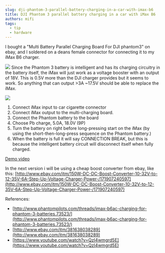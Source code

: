 ```yaml
---
slug: dji-phantom-3-parallel-battery-charging-in-a-car-with-imax-b6
title: DJI Phantom 3 parallel battery charging in a car with iMax B6
authors: mifi
tags:
  - tip
  - hardware
---
```

I bought a "Multi Battery Parallel Charging Board For DJI phantom3" on ebay, and I soldered on a deans female connector for connecting it to my iMax B6 charger.

![](https://static.mifi.no/dist/2016/06/s-l1600.jpg)
Since the Phantom 3 battery is intelligent and has its charging circuitry in the battery itself, the iMax will just work as a voltage booster with an output of 18V. This is 0.5V more than the DJI charger provides but it seems to work. So anything that can output &gt;3A ~17.5V should be able to replace the iMax.

![](https://static.mifi.no/dist/2016/06/IMG_4578.jpg)


1. Connect iMax input to car cigarette connector
2. Connect iMax output to the multi-charging board.
3. Connect the Phantom battery to the board
4. Choose Pb charge, 5.0A, 18.0V (9P)
5. Turn the battery on right before long-pressing start on the iMax (by using the short-then-long-press sequence on the Phantom battery.)
6. When the battery is full it will say CONNECTION BREAK, but this is because the intelligent battery circuit will disconnect itself when fully charged.

[Demo video](https://youtu.be/dwvNmm8RDU8)

In the next version i will be using a cheap boost converter from ebay, like this:
[http://www.ebay.com/itm/150W-DC-DC-Boost-Converter-10-32V-to-12-35V-6A-Step-Up-Voltage-Charger-Power-/171907240597](http://www.ebay.com/itm/150W-DC-DC-Boost-Converter-10-32V-to-12-35V-6A-Step-Up-Voltage-Charger-Power-/171907240597)

References:
- [http://www.phantompilots.com/threads/imax-b6ac-charging-for-phantom-3-batteries.73523/](http://www.phantompilots.com/threads/imax-b6ac-charging-for-phantom-3-batteries.73523/)
- [http://www.ebay.com/itm/381638038289](http://www.ebay.com/itm/381638038289)
- [https://www.youtube.com/watch?v=QzI4wmgrd5E](https://www.youtube.com/watch?v=QzI4wmgrd5E)

